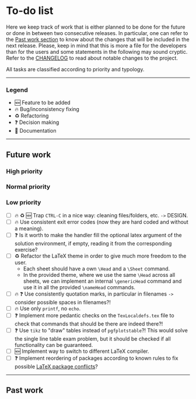 # To-do list

Here we keep track of work that is either planned to be done for the future or done in between two consecutive releases.
In particular, one can refer to the [Past work section](#past-work) to know about the changes that will be included in the next release.
Please, keep in mind that this is more a file for the developers than for the users and some statements in the following may sound cryptic.
Refer to the [CHANGELOG](https://github.com/AG-Philipsen/ExerciseHandler/blob/master/CHANGELOG.md) to read about notable changes to the project.

All tasks are classified according to priority and typology.

----

### Legend

* :new: Feature to be added
* :fire: Bug/inconsistency fixing
* :recycle: Refactoring
* :question: Decision making
* :memo: Documentation

----

## Future work

### High priority


### Normal priority


### Low priority

 - [ ] :fire: :recycle: :new: Trap `CTRL-C` in a nice way: cleaning files/folders, etc. `->` DESIGN.
 - [ ] :fire: Use consistent exit error codes (now they are hard coded and without a meaning).
 - [ ] :question: Is it worth to make the handler fill the optional latex argument of the solution environment, if empty, reading it from the corresponding exercise?
 - [ ] :recycle: Refactor the LaTeX theme in order to give much more freedom to the user.
    * Each sheet should have a own `\Head` and a `\Sheet` command.
    * In the provided theme, where we use the same `\Head` across all sheets, we can implement an internal `\genericHead` command and use it in all the provided `\nameHead` commands.
 - [ ] :fire: :question: Use consistently quotation marks, in particular in filenames `->` consider possible spaces in filenames?!
 - [ ] :fire: Use only `printf`, no `echo`.
 - [ ] :question: Implement more pedantic checks on the `TexLocaldefs.tex` file to check that commands that should be there are indeed there?!
 - [ ] :question: Use `tikz` to "draw" tables instead of `pgfplotstable`?!
 This would solve the single line table exam problem, but it should be checked if all functionality can be guaranteed.
 - [ ] :new: Implement way to switch to different LaTeX compiler.
 - [ ] :question: Implement reordering of packages according to known rules to fix possible [LaTeX package conflicts](http://www.macfreek.nl/memory/LaTeX_package_conflicts#Unicode_in_Listing)?

----

## Past work
